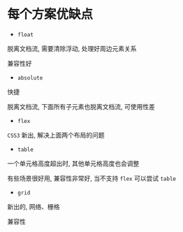 # 每个方案优缺点

- `float`

脱离文档流, 需要清除浮动, 处理好周边元素关系

兼容性好

- `absolute`

快捷

脱离文档流, 下面所有子元素也脱离文档流, 可使用性差

- `flex`

`CSS3` 新出, 解决上面两个布局的问题

- `table`

一个单元格高度超出时, 其他单元格高度也会调整

有些场景很好用, 兼容性非常好, 当不支持 `flex` 可以尝试 `table`

- `grid`

新出的, 网络、栅格

兼容性